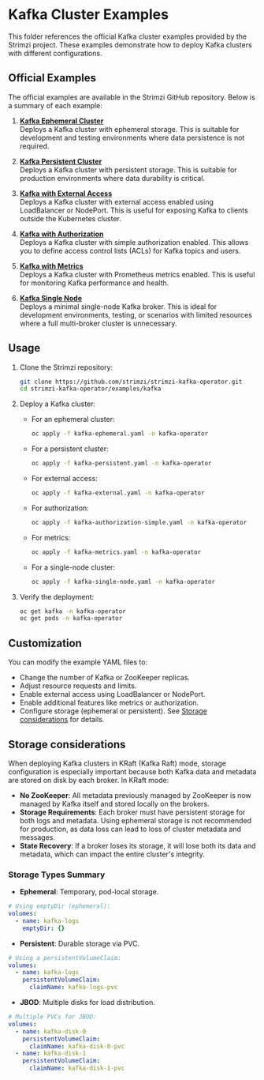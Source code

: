 # Kafka Cluster Examples

This folder references the official Kafka cluster examples provided by the Strimzi project. These examples demonstrate how to deploy Kafka clusters with different configurations.

## Official Examples

The official examples are available in the Strimzi GitHub repository. Below is a summary of each example:

1. **[Kafka Ephemeral Cluster](https://github.com/strimzi/strimzi-kafka-operator/blob/main/examples/kafka/kafka-ephemeral.yaml)**  
   Deploys a Kafka cluster with ephemeral storage. This is suitable for development and testing environments where data persistence is not required.

2. **[Kafka Persistent Cluster](https://github.com/strimzi/strimzi-kafka-operator/blob/main/examples/kafka/kafka-persistent.yaml)**  
   Deploys a Kafka cluster with persistent storage. This is suitable for production environments where data durability is critical.

3. **[Kafka with External Access](https://github.com/strimzi/strimzi-kafka-operator/blob/main/examples/kafka/kafka-external.yaml)**  
   Deploys a Kafka cluster with external access enabled using LoadBalancer or NodePort. This is useful for exposing Kafka to clients outside the Kubernetes cluster.

4. **[Kafka with Authorization](https://github.com/strimzi/strimzi-kafka-operator/blob/main/examples/kafka/kafka-authorization-simple.yaml)**  
   Deploys a Kafka cluster with simple authorization enabled. This allows you to define access control lists (ACLs) for Kafka topics and users.

5. **[Kafka with Metrics](https://github.com/strimzi/strimzi-kafka-operator/blob/main/examples/kafka/kafka-metrics.yaml)**  
   Deploys a Kafka cluster with Prometheus metrics enabled. This is useful for monitoring Kafka performance and health.

6. **[Kafka Single Node](https://github.com/strimzi/strimzi-kafka-operator/blob/main/examples/kafka/kafka-single-node.yaml)**  
   Deploys a minimal single-node Kafka broker. This is ideal for development environments, testing, or scenarios with limited resources where a full multi-broker cluster is unnecessary.

## Usage

1. Clone the Strimzi repository:
   ```bash
   git clone https://github.com/strimzi/strimzi-kafka-operator.git
   cd strimzi-kafka-operator/examples/kafka
   ```

2. Deploy a Kafka cluster:
   - For an ephemeral cluster:
     ```bash
     oc apply -f kafka-ephemeral.yaml -n kafka-operator
     ```
   - For a persistent cluster:
     ```bash
     oc apply -f kafka-persistent.yaml -n kafka-operator
     ```
   - For external access:
     ```bash
     oc apply -f kafka-external.yaml -n kafka-operator
     ```
   - For authorization:
     ```bash
     oc apply -f kafka-authorization-simple.yaml -n kafka-operator
     ```
   - For metrics:
     ```bash
     oc apply -f kafka-metrics.yaml -n kafka-operator
     ```
   - For a single-node cluster:
     ```bash
     oc apply -f kafka-single-node.yaml -n kafka-operator
     ```

3. Verify the deployment:
   ```bash
   oc get kafka -n kafka-operator
   oc get pods -n kafka-operator
   ```

## Customization

You can modify the example YAML files to:
- Change the number of Kafka or ZooKeeper replicas.
- Adjust resource requests and limits.
- Enable external access using LoadBalancer or NodePort.
- Enable additional features like metrics or authorization.
- Configure storage (ephemeral or persistent). See [Storage considerations](#storage-considerations) for details.

## Storage considerations

When deploying Kafka clusters in KRaft (Kafka Raft) mode, storage configuration is especially important because both Kafka data and metadata are stored on disk by each broker. In KRaft mode:
- **No ZooKeeper**: All metadata previously managed by ZooKeeper is now managed by Kafka itself and stored locally on the brokers.
- **Storage Requirements**: Each broker must have persistent storage for both logs and metadata. Using ephemeral storage is not recommended for production, as data loss can lead to loss of cluster metadata and messages.
- **State Recovery**: If a broker loses its storage, it will lose both its data and metadata, which can impact the entire cluster's integrity.

### Storage Types Summary

- **Ephemeral**: Temporary, pod-local storage.
```yaml
# Using emptyDir (ephemeral):
volumes:
  - name: kafka-logs
    emptyDir: {}
```

- **Persistent**: Durable storage via PVC.
```yaml
# Using a persistentVolumeClaim:
volumes:
  - name: kafka-logs
    persistentVolumeClaim:
      claimName: kafka-logs-pvc
```

- **JBOD**: Multiple disks for load distribution.
```yaml
# Multiple PVCs for JBOD:
volumes:
  - name: kafka-disk-0
    persistentVolumeClaim:
      claimName: kafka-disk-0-pvc
  - name: kafka-disk-1
    persistentVolumeClaim:
      claimName: kafka-disk-1-pvc
```
